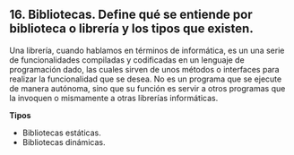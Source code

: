 ## 16. Bibliotecas. Define qué se entiende por biblioteca o librería y los tipos que existen.


Una librería, cuando hablamos en términos de informática, es un una serie de funcionalidades compiladas y codificadas en un lenguaje de programación dado, las cuales sirven de unos métodos o interfaces para realizar la funcionalidad que se desea. No es un programa que se ejecute de manera autónoma, sino que su función es servir a otros programas que la invoquen o mismamente a otras librerías informáticas.


**Tipos**
- Bibliotecas estáticas.
- Bibliotecas dinámicas.
